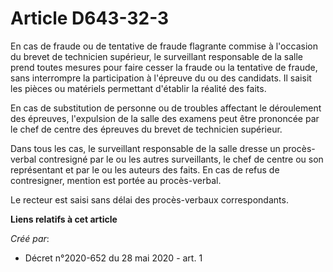 # Article D643-32-3

En cas de fraude ou de tentative de fraude flagrante commise à l'occasion du brevet de technicien supérieur, le surveillant
responsable de la salle prend toutes mesures pour faire cesser la fraude ou la tentative de fraude, sans interrompre la
participation à l'épreuve du ou des candidats. Il saisit les pièces ou matériels permettant d'établir la réalité des faits.

En cas de substitution de personne ou de troubles affectant le déroulement des épreuves, l'expulsion de la salle des examens
peut être prononcée par le chef de centre des épreuves du brevet de technicien supérieur.

Dans tous les cas, le surveillant responsable de la salle dresse un procès-verbal contresigné par le ou les autres
surveillants, le chef de centre ou son représentant et par le ou les auteurs des faits. En cas de refus de contresigner,
mention est portée au procès-verbal.

Le recteur est saisi sans délai des procès-verbaux correspondants.

**Liens relatifs à cet article**

_Créé par_:

  - Décret n°2020-652 du 28 mai 2020 - art. 1
